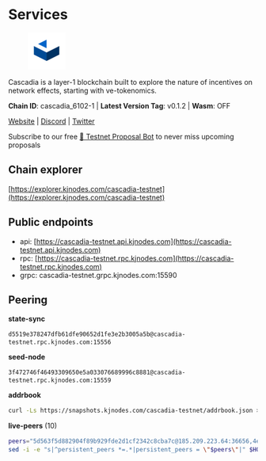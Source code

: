 # Services

<figure><img src="https://raw.githubusercontent.com/kj89/cosmos-images/main/logos/cascadia.png" alt=""><figcaption></figcaption></figure>

Cascadia is a layer-1 blockchain built to explore the  nature of incentives on network effects, starting  with ve-tokenomics.

**Chain ID**: cascadia_6102-1 | **Latest Version Tag**: v0.1.2 | **Wasm**: OFF

[Website](https://www.cascadia.foundation) | [Discord](https://discord.gg/cascadia) | [Twitter](https://twitter.com/CascadiaSystems)



Subscribe to our free [🤖 Testnet Proposal Bot](https://t.me/kjnodes_testnet_proposal_bot) to never miss upcoming proposals


## Chain explorer
[https://explorer.kjnodes.com/cascadia-testnet](https://explorer.kjnodes.com/cascadia-testnet)

## Public endpoints

* api: [https://cascadia-testnet.api.kjnodes.com](https://cascadia-testnet.api.kjnodes.com)
* rpc: [https://cascadia-testnet.rpc.kjnodes.com](https://cascadia-testnet.rpc.kjnodes.com)
* grpc: cascadia-testnet.grpc.kjnodes.com:15590

## Peering

**state-sync**

```text
d5519e378247dfb61dfe90652d1fe3e2b3005a5b@cascadia-testnet.rpc.kjnodes.com:15556
```

**seed-node**

```text
3f472746f46493309650e5a033076689996c8881@cascadia-testnet.rpc.kjnodes.com:15559
```

**addrbook**
```bash
curl -Ls https://snapshots.kjnodes.com/cascadia-testnet/addrbook.json > $HOME/.cascadiad/config/addrbook.json
```

**live-peers** (10)
```bash
peers="5d563f5d882904f89b929fde2d1cf2342c8cba7c@185.209.223.64:36656,4ead67f38f3163a5c849333faaaf760b6d9eda8e@185.237.253.88:26656,af8b5486e4938c3bd9ab56fd5ee03d26857089a1@31.220.95.213:26656,1168af52cf36c68e2405b3041c8d53ed1ca169be@65.109.158.190:26656,5623331ab53459146cbb60efadf42899373f844b@37.27.6.70:26656,f075e82ca89acfbbd8ef845c95bd3d50574904f5@159.69.110.238:36656,d5519e378247dfb61dfe90652d1fe3e2b3005a5b@65.109.68.190:15556,793f9456b853f0d36e8e9636dcad5cc27a169292@91.230.110.100:26656,c8d5ed2ce985364551b2bf11fe78770d5caafa62@82.208.22.200:26656,66b2ef37c70974c719e1f5b1e7b3ee219607a82f@161.97.128.243:27656"
sed -i -e "s|^persistent_peers *=.*|persistent_peers = \"$peers\"|" $HOME/.cascadiad/config/config.toml
```
